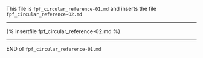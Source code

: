 ﻿This file is `fpf_circular_reference-01.md` and inserts the file `fpf_circular_reference-02.md`

---

{% insertfile fpf_circular_reference-02.md %}

---

END of `fpf_circular_reference-01.md`
